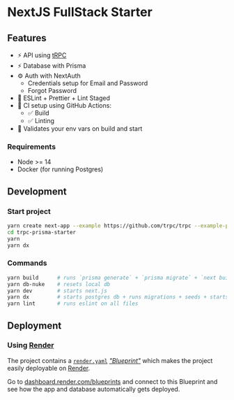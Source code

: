 # NextJS FullStack Starter

## Features

- ⚡ API using [tRPC](https://trpc.io)
- ⚡ Database with Prisma
- ⚙️ Auth with NextAuth
  - Credentials setup for Email and Password
  - Forgot Password
- 🎨 ESLint + Prettier + Lint Staged
- 💚 CI setup using GitHub Actions:
  - ✅ Build
  - ✅ Linting
- 🔐 Validates your env vars on build and start

### Requirements

- Node >= 14
- Docker (for running Postgres)

## Development

### Start project

```bash
yarn create next-app --example https://github.com/trpc/trpc --example-path examples/next-prisma-starter trpc-prisma-starter
cd trpc-prisma-starter
yarn
yarn dx
```

### Commands

```bash
yarn build      # runs `prisma generate` + `prisma migrate` + `next build`
yarn db-nuke    # resets local db
yarn dev        # starts next.js
yarn dx         # starts postgres db + runs migrations + seeds + starts next.js
yarn lint       # runs eslint on all files
```

## Deployment

### Using [Render](https://render.com/)

The project contains a [`render.yaml`](./render.yaml) [_"Blueprint"_](https://render.com/docs/blueprint-spec) which makes the project easily deployable on [Render](https://render.com/).

Go to [dashboard.render.com/blueprints](https://dashboard.render.com/blueprints) and connect to this Blueprint and see how the app and database automatically gets deployed.
